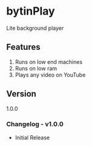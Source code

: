 # bytinPlay

Lite background player

## Features

1. Runs on low end machines
2. Runs on low ram
3. Plays any video on YouTube

## Version
1.0.0

### Changelog - v1.0.0
- Initial Release
